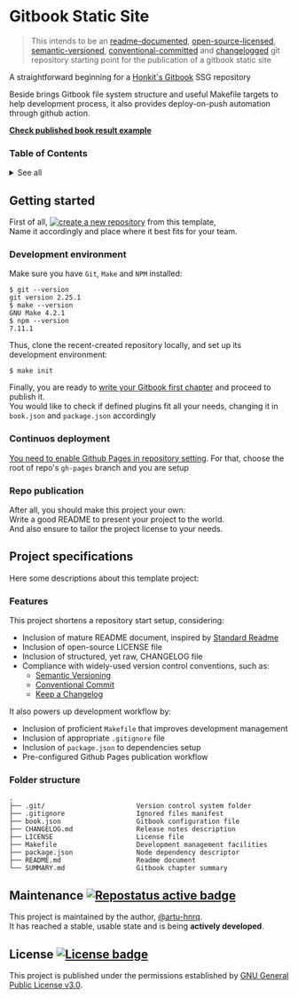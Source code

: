# Gitbook Static Site
> This intends to be an [readme-documented][-0], [open-source-licensed][-1], [semantic-versioned][-2],
[conventional-committed][-3] and [changelogged][-4] git repository starting point
for the publication of a gitbook static site

A straightforward beginning for a [Honkit's Gitbook][-5] SSG repository

Beside brings Gitbook file system structure and useful Makefile targets to help development process, it also provides deploy-on-push automation through github action.

[**Check published book result example**][book]

[book]: https://Generic-Tree.github.io/gitbook
[-0]: https://www.makeareadme.com/ "Make a README"
[-1]: https://choosealicense.com/licenses/ "Choose a License"
[-2]: https://semver.org/ "Semantic Versioning"
[-3]: https://www.conventionalcommits.org/en/v1.0.0/ "Conventional Commits"
[-4]: https://keepachangelog.com/en/1.0.0/ "Keep a Changelog"
[-5]: https://github.com/honkit/honkit "Honkit Repository"

### Table of Contents
<details>
  <summary>See all</summary>

  * [Getting started](#getting-started)
    * [Development environment](#development-environment)
    * [Repo publication](#repo-publication)
  * [Project specifications](#project-specifications)
    * [Features](#features)
    * [Folder structure](#folder-structure)
  * [Maintenance](#maintenance-)
  * [License](#license-)

</details>


## Getting started
First of all, [![create a new repository][B1]][!1] from this template, \
Name it accordingly and place where it best fits for your team.

[B1]: https://img.shields.io/static/v1?label=create%20a%20new%20repository&message=%20&style=social "Create new repository"
[!1]: https://github.com/generic-tree/gitbook/generate "Github repository's template generation URL"

### Development environment
Make sure you have `Git`, `Make` and `NPM` installed:
```shell
$ git --version
git version 2.25.1
$ make --version
GNU Make 4.2.1
$ npm --version
7.11.1
```

Thus, clone the recent-created repository locally,
and set up its development environment:

```shell
$ make init
```

Finally, you are ready to [write your Gitbook first chapter][1]
and proceed to publish it. \
You would like to check if defined plugins fit all your needs, changing it in `book.json` and `package.json` accordingly

[1]: https://honkit.netlify.app/structure.html "Honkit Documentation"

### Continuos deployment
[You need to enable Github Pages in repository setting][2]. For that, choose the root of repo's `gh-pages` branch and you are setup

[2]: https://docs.github.com/en/pages/getting-started-with-github-pages/configuring-a-publishing-source-for-your-github-pages-site

### Repo publication
After all, you should make this project your own: \
Write a good README to present your project to the world. \
And also ensure to tailor the project license to your needs.


## Project specifications
Here some descriptions about this template project:

### Features
This project shortens a repository start setup, considering:
* Inclusion of mature README document, inspired by [Standard Readme][>1]
* Inclusion of open-source LICENSE file
* Inclusion of structured, yet raw, CHANGELOG file
* Compliance with widely-used version control conventions, such as:
    * [Semantic Versioning][-2]
    * [Conventional Commit][-3]
    * [Keep a Changelog][-4]

It also powers up development workflow by:
* Inclusion of proficient `Makefile` that improves development management
* Inclusion of appropriate `.gitignore` file
* Inclusion of `package.json` to dependencies setup
* Pre-configured Github Pages publication workflow

[>1]: https://github.com/RichardLitt/standard-readme/blob/master/spec.md "Standard readme specification"

### Folder structure
```
.
├── .git/                       Version control system folder
├── .gitignore                  Ignored files manifest
├── book.json                   Gitbook configuration file
├── CHANGELOG.md                Release notes description
├── LICENSE                     License file
├── Makefile                    Development management facilities
├── package.json                Node dependency descriptor
├── README.md                   Readme document
└── SUMMARY.md                  Gitbook chapter summary
```


## Maintenance [![][B2]][>2]
This project is maintained by the author, [@artu-hnrq](https://github.com/artu-hnrq). \
It has reached a stable, usable state and is being **actively developed**.

[>2]: https://www.repostatus.org "Repo maintenance status"
[B2]: https://www.repostatus.org/badges/latest/active.svg "Repostatus active badge"


## License [![][B3]][>3]
This project is published under the permissions established by [GNU General Public License v3.0][>3].

[B3]: https://img.shields.io/github/license/artu-hnrq/Django_GoogleAppEngine_Template?color=green "License badge"
[>3]: https://choosealicense.com/licenses/gpl-3.0/ "GPL 3.0 License description"
